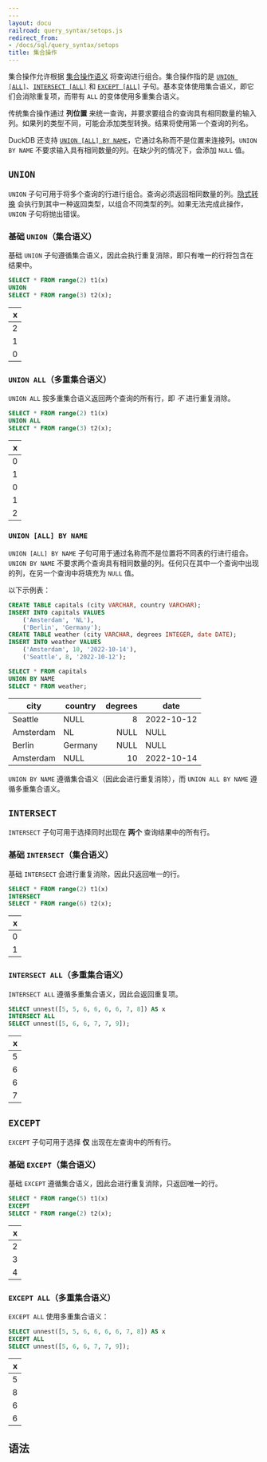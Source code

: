 ```yaml
---
---
layout: docu
railroad: query_syntax/setops.js
redirect_from:
- /docs/sql/query_syntax/setops
title: 集合操作
---
```


集合操作允许根据 [集合操作语义](https://en.wikipedia.org/wiki/Set_(mathematics)#Basic_operations) 将查询进行组合。集合操作指的是 [`UNION [ALL]`](#union)、[`INTERSECT [ALL]`](#intersect) 和 [`EXCEPT [ALL]`](#except) 子句。基本变体使用集合语义，即它们会消除重复项，而带有 `ALL` 的变体使用多重集合语义。

传统集合操作通过 **列位置** 来统一查询，并要求要组合的查询具有相同数量的输入列。如果列的类型不同，可能会添加类型转换。结果将使用第一个查询的列名。

DuckDB 还支持 [`UNION [ALL] BY NAME`](#union-all-by-name)，它通过名称而不是位置来连接列。`UNION BY NAME` 不要求输入具有相同数量的列。在缺少列的情况下，会添加 `NULL` 值。

## `UNION`

`UNION` 子句可用于将多个查询的行进行组合。查询必须返回相同数量的列。[隐式转换](https://duckdb.org/docs/sql/data_types/typecasting#implicit-casting) 会执行到其中一种返回类型，以组合不同类型的列。如果无法完成此操作，`UNION` 子句将抛出错误。

### 基础 `UNION`（集合语义）

基础 `UNION` 子句遵循集合语义，因此会执行重复消除，即只有唯一的行将包含在结果中。

```sql
SELECT * FROM range(2) t1(x)
UNION
SELECT * FROM range(3) t2(x);
```

| x |
|--:|
| 2 |
| 1 |
| 0 |

### `UNION ALL`（多重集合语义）

`UNION ALL` 按多重集合语义返回两个查询的所有行，即 *不* 进行重复消除。

```sql
SELECT * FROM range(2) t1(x)
UNION ALL
SELECT * FROM range(3) t2(x);
```

| x |
|--:|
| 0 |
| 1 |
| 0 |
| 1 |
| 2 |

### `UNION [ALL] BY NAME`

`UNION [ALL] BY NAME` 子句可用于通过名称而不是位置将不同表的行进行组合。`UNION BY NAME` 不要求两个查询具有相同数量的列。任何只在其中一个查询中出现的列，在另一个查询中将填充为 `NULL` 值。

以下示例表：

```sql
CREATE TABLE capitals (city VARCHAR, country VARCHAR);
INSERT INTO capitals VALUES
    ('Amsterdam', 'NL'),
    ('Berlin', 'Germany');
CREATE TABLE weather (city VARCHAR, degrees INTEGER, date DATE);
INSERT INTO weather VALUES
    ('Amsterdam', 10, '2022-10-14'),
    ('Seattle', 8, '2022-10-12');
```

```sql
SELECT * FROM capitals
UNION BY NAME
SELECT * FROM weather;
```

|   city    | country | degrees |    date    |
|-----------|---------|--------:|------------|
| Seattle   | NULL    | 8       | 2022-10-12 |
| Amsterdam | NL      | NULL    | NULL       |
| Berlin    | Germany | NULL    | NULL       |
| Amsterdam | NULL    | 10      | 2022-10-14 |

`UNION BY NAME` 遵循集合语义（因此会进行重复消除），而 `UNION ALL BY NAME` 遵循多重集合语义。

## `INTERSECT`

`INTERSECT` 子句可用于选择同时出现在 **两个** 查询结果中的所有行。

### 基础 `INTERSECT`（集合语义）

基础 `INTERSECT` 会进行重复消除，因此只返回唯一的行。

```sql
SELECT * FROM range(2) t1(x)
INTERSECT
SELECT * FROM range(6) t2(x);
```

| x |
|--:|
| 0 |
| 1 |

### `INTERSECT ALL`（多重集合语义）

`INTERSECT ALL` 遵循多重集合语义，因此会返回重复项。

```sql
SELECT unnest([5, 5, 6, 6, 6, 6, 7, 8]) AS x
INTERSECT ALL
SELECT unnest([5, 6, 6, 7, 7, 9]);
```

| x |
|--:|
| 5 |
| 6 |
| 6 |
| 7 |

## `EXCEPT`

`EXCEPT` 子句可用于选择 **仅** 出现在左查询中的所有行。

### 基础 `EXCEPT`（集合语义）

基础 `EXCEPT` 遵循集合语义，因此会进行重复消除，只返回唯一的行。

```sql
SELECT * FROM range(5) t1(x)
EXCEPT
SELECT * FROM range(2) t2(x);
```

| x |
|--:|
| 2 |
| 3 |
| 4 |

### `EXCEPT ALL`（多重集合语义）

`EXCEPT ALL` 使用多重集合语义：

```sql
SELECT unnest([5, 5, 6, 6, 6, 6, 7, 8]) AS x
EXCEPT ALL
SELECT unnest([5, 6, 6, 7, 7, 9]);
```

| x |
|--:|
| 5 |
| 8 |
| 6 |
| 6 |

## 语法

<div id="rrdiagram"></div>